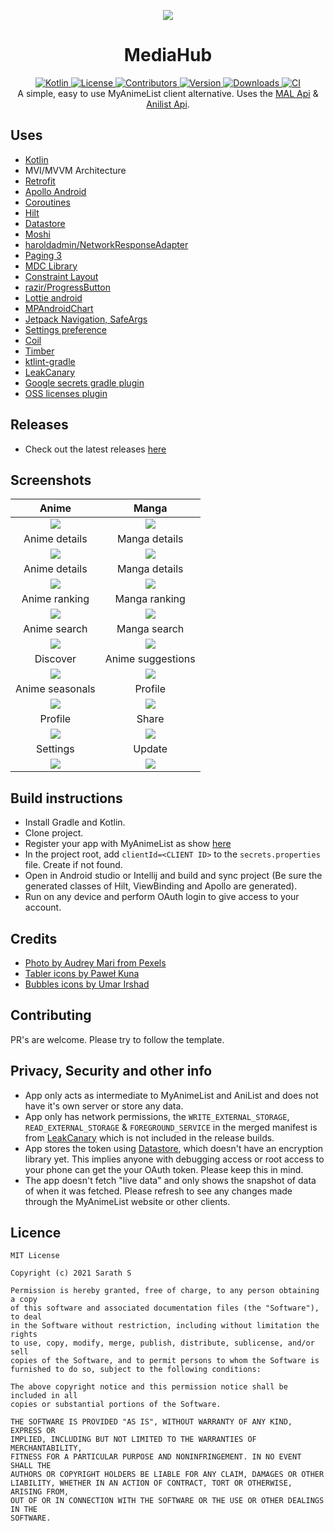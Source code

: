 <p align="center">
    <img align="center" src="./assets/mediahub-banner.png" /><br>
    <b><h1 align="center">MediaHub</h1></b>
</p>
<p align="center">
    <a href="https://github.com/JetBrains/kotlin/releases/tag/v1.5.21" alt="Kotlin">
        <img alt="Kotlin" src="https://img.shields.io/badge/Kotlin-1.5.21-blue" />
    </a>
    <a href="https://github.com/Sharkaboi/MediaHub/blob/master/LICENSE" alt="License">
        <img alt="License" src="https://img.shields.io/badge/License-MIT-orange" />
    </a>
    <a href="https://github.com/sharkaboi/mediahub/graphs/contributors" alt="Contributors">
        <img alt="Contributors" src="https://img.shields.io/github/contributors/sharkaboi/mediahub" />
    </a>
    <a href="https://github.com/sharkaboi/mediahub/releases" alt="Version">
        <img alt="Version" src="https://img.shields.io/github/v/release/Sharkaboi/MediaHub?include_prereleases">
    </a>
    <a href="https://github.com/sharkaboi/mediahub/releases" alt="Downloads">
        <img alt="Downloads" src="https://img.shields.io/github/downloads-pre/Sharkaboi/MediaHub/latest/total">
    </a>
    <a href="https://github.com/Sharkaboi/MediaHub/actions" alt="CI">
        <img alt="CI" src="https://github.com/Sharkaboi/MediaHub/actions/workflows/android.yaml/badge.svg">
    </a><br>
    A simple, easy to use MyAnimeList client alternative. Uses the <a href="https://myanimelist.net/apiconfig/references/api/v2">MAL Api</a> & <a href="https://anilist.gitbook.io/anilist-apiv2-docs/">Anilist Api</a>. 
</p>

## Uses
* [Kotlin](https://kotlinlang.org/)
* MVI/MVVM Architecture
* [Retrofit](https://square.github.io/retrofit/)
* [Apollo Android](https://github.com/apollographql/apollo-android)
* [Coroutines](https://kotlinlang.org/docs/coroutines-overview.html)
* [Hilt](https://dagger.dev/hilt/)
* [Datastore](https://developer.android.com/topic/libraries/architecture/datastore)
* [Moshi](https://github.com/square/moshi)
* [haroldadmin/NetworkResponseAdapter](https://github.com/haroldadmin/NetworkResponseAdapter)
* [Paging 3](https://developer.android.com/topic/libraries/architecture/paging/v3-overview)
* [MDC Library](https://material.io/develop/android)
* [Constraint Layout](https://developer.android.com/reference/androidx/constraintlayout/widget/ConstraintLayout)
* [razir/ProgressButton](https://github.com/razir/ProgressButton)
* [Lottie android](https://github.com/airbnb/lottie-android)
* [MPAndroidChart](https://github.com/PhilJay/MPAndroidChart)
* [Jetpack Navigation, SafeArgs](https://developer.android.com/guide/navigation)
* [Settings preference](https://developer.android.com/reference/androidx/preference/package-summary)
* [Coil](https://coil-kt.github.io/coil/)
* [Timber](https://github.com/JakeWharton/timber)
* [ktlint-gradle](https://github.com/jlleitschuh/ktlint-gradle)
* [LeakCanary](https://square.github.io/leakcanary/)
* [Google secrets gradle plugin](https://github.com/google/secrets-gradle-plugin)
* [OSS licenses plugin](https://developers.google.com/android/guides/opensource)

## Releases
* Check out the latest releases [here](https://github.com/Sharkaboi/MediaHub/releases)

## Screenshots
Anime            |  Manga
:-------------------------:|:-------------------------:
![](assets/screenshots/anime.png)  |  ![](assets/screenshots/manga.png)
Anime details            |   Manga details
![](assets/screenshots/anime_details.png)  |  ![](assets/screenshots/manga_details.png)
Anime details            |   Manga details
![](assets/screenshots/anime_details2.png)  |  ![](assets/screenshots/manga_details2.png)
Anime ranking           |  Manga ranking
![](assets/screenshots/anime_ranking.png)  |  ![](assets/screenshots/manga_ranking.png)
Anime search            |  Manga search
![](assets/screenshots/anime_search.png)  |  ![](assets/screenshots/manga_search.png)
Discover           |  Anime suggestions
![](assets/screenshots/discover.png)  |  ![](assets/screenshots/anime_suggestions.png)
Anime seasonals           |  Profile
![](assets/screenshots/anime_seasonal.png)  |  ![](assets/screenshots/profile.png)
Profile           |  Share
![](assets/screenshots/profile2.png)  |  ![](assets/screenshots/share.png)
Settings           |  Update
![](assets/screenshots/settings.png)  |  ![](assets/screenshots/update.png)

## Build instructions
* Install Gradle and Kotlin.
* Clone project.
* Register your app with MyAnimeList as show [here](https://myanimelist.net/blog.php?eid=835707)
* In the project root, add `clientId=<CLIENT ID>` to the `secrets.properties` file. Create if not found.
* Open in Android studio or Intellij and build and sync project (Be sure the generated classes of Hilt, ViewBinding and Apollo are generated).
* Run on any device and perform OAuth login to give access to your account.

## Credits
* [Photo by Audrey Mari from Pexels](https://www.pexels.com/photo/photo-of-japanese-lanterns-3421920/)
* [Tabler icons by Paweł Kuna](https://tablericons.com/)
* [Bubbles icons by Umar Irshad](https://www.iconfinder.com/iconsets/48-bubbles)

## Contributing
PR's are welcome. Please try to follow the template.

## Privacy, Security and other info
* App only acts as intermediate to MyAnimeList and AniList and does not have it's own server or store any data.
* App only has network permissions, the `WRITE_EXTERNAL_STORAGE`,
`READ_EXTERNAL_STORAGE` & `FOREGROUND_SERVICE` in the merged manifest is from [LeakCanary](https://square.github.io/leakcanary/) which is not included in the release builds.
* App stores the token using [Datastore](https://developer.android.com/topic/libraries/architecture/datastore), which doesn't have an encryption library yet.
This implies anyone with debugging access or root access to your phone can get the your OAuth token. Please keep this in mind.
* The app doesn't fetch "live data" and only shows the snapshot of data of when it was fetched. Please refresh to see any changes made through the MyAnimeList website or other clients.

## Licence
```
MIT License

Copyright (c) 2021 Sarath S

Permission is hereby granted, free of charge, to any person obtaining a copy
of this software and associated documentation files (the "Software"), to deal
in the Software without restriction, including without limitation the rights
to use, copy, modify, merge, publish, distribute, sublicense, and/or sell
copies of the Software, and to permit persons to whom the Software is
furnished to do so, subject to the following conditions:

The above copyright notice and this permission notice shall be included in all
copies or substantial portions of the Software.

THE SOFTWARE IS PROVIDED "AS IS", WITHOUT WARRANTY OF ANY KIND, EXPRESS OR
IMPLIED, INCLUDING BUT NOT LIMITED TO THE WARRANTIES OF MERCHANTABILITY,
FITNESS FOR A PARTICULAR PURPOSE AND NONINFRINGEMENT. IN NO EVENT SHALL THE
AUTHORS OR COPYRIGHT HOLDERS BE LIABLE FOR ANY CLAIM, DAMAGES OR OTHER
LIABILITY, WHETHER IN AN ACTION OF CONTRACT, TORT OR OTHERWISE, ARISING FROM,
OUT OF OR IN CONNECTION WITH THE SOFTWARE OR THE USE OR OTHER DEALINGS IN THE
SOFTWARE.

```
